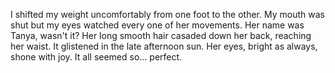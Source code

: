 I shifted my weight uncomfortably from one foot to the other. My mouth was shut but my eyes watched every one of her movements. Her name was Tanya, wasn't it? Her long smooth hair casaded down her back, reaching her waist. It glistened in the late afternoon sun. Her eyes, bright as always, shone with joy. It all seemed so... perfect.

